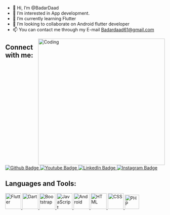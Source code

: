- 👋 Hi, I’m @BadarDaad
- 👀 I’m interested in App development.
- 🌱 I’m currently learning Flutter
- 💞️ I’m looking to collaborate on Android flutter developer
- 📫 You can contact me through my E-mail Badardaad61@gmail.com

<img align="right" alt="Coding" width="400" src="https://media.tenor.com/rePDfDWO3XoAAAAd/hacking.gif">

## Connect with me:

<div id="badges">
  <a href="https://github.com/badardaad/">
    <img src="https://img.shields.io/badge/Github-white?style=for-the-badge&logo=Github&logoColor=black" alt="Github Badge"/>
  </a>
  <a href="https://www.youtube.com/@badardaad">
    <img src="https://img.shields.io/badge/YouTube-red?style=for-the-badge&logo=youtube&logoColor=white" alt="Youtube Badge"/>
  </a>
<a href="https://www.linkedin.com/in/badardad">
  <img src="https://img.shields.io/badge/LinkedIn-blue?style=for-the-badge&logo=linkedin&logoColor=white" alt="LinkedIn Badge" />
</a>
<a href="https://www.instagram.com/badardaad">
    <img src="https://img.shields.io/badge/Instagram-purple?style=for-the-badge&logo=instagram&logoColor=white" alt="Instagram Badge"/>
</a>

<br />

## Languages and Tools:

<div>

  <a href="https://flutter.dev/" target="_blank">
    <img height="50" src="https://img.icons8.com/color/50/000000/flutter.png" alt="Flutter">
  </a>

  
  <a href="https://dart.dev/" target="_blank">
    <img height="50" src="https://img.icons8.com/color/50/000000/dart.png" alt="Dart">
  </a>
   <a href="https://getbootstrap.com/" target="_blank">
    <img height="50" src="https://img.icons8.com/color/50/000000/bootstrap.png" alt="Bootstrap">
  </a>
  <a href="https://developer.mozilla.org/en-US/docs/Web/JavaScript" target="_blank">
    <img height="50" src="https://img.icons8.com/color/50/000000/javascript.png" alt="JavaScript">
  </a>
  
  <a href="https://developer.android.com/" target="_blank">
    <img height="50" src="https://img.icons8.com/color/50/000000/android-os.png" alt="Android">
  </a>
  
  <a href="https://developer.mozilla.org/en-US/docs/Web/HTML" target="_blank">
    <img height="50" src="https://img.icons8.com/color/50/000000/html-5.png" alt="HTML">
  </a>
  
  <a href="https://developer.mozilla.org/en-US/docs/Web/CSS" target="_blank">
    <img height="50" src="https://img.icons8.com/color/50/000000/css3.png" alt="CSS">
  </a>
  
  <a href="https://www.php.net/" target="_blank">
    <img height="45" src="https://img.icons8.com/color/50/000000/php.png" alt="PHP">
  </a>
  
</div>
